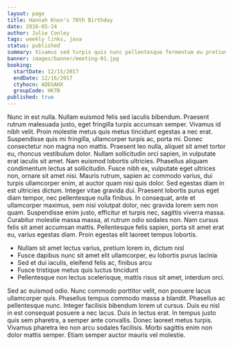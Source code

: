 ```yaml
---
layout: page
title: Hannah Knox's 70th Birthday
date: 2016-05-24
author: Julie Conley
tags: weekly links, java
status: published
summary: Vivamus sed turpis quis nunc pellentesque fermentum eu pretium.
banner: images/banner/meeting-01.jpg
booking:
  startDate: 12/15/2017
  endDate: 12/16/2017
  ctyhocn: ADEGAHX
  groupCode: HK7B
published: true
---
```

Nunc in est nulla. Nullam euismod felis sed iaculis bibendum. Praesent rutrum malesuada justo, eget fringilla turpis accumsan semper. Vivamus id nibh velit. Proin molestie metus quis metus tincidunt egestas a nec erat. Suspendisse quis mi fringilla, ullamcorper turpis ac, porta mi. Donec consectetur non magna non mattis. Praesent leo nulla, aliquet sit amet tortor eu, rhoncus vestibulum dolor.
Nullam sollicitudin orci sapien, in vulputate erat iaculis sit amet. Nam euismod lobortis ultricies. Phasellus aliquam condimentum lectus at sollicitudin. Fusce nibh ex, vulputate eget ultrices non, ornare sit amet nisi. Mauris rutrum, sapien ac commodo varius, dui turpis ullamcorper enim, at auctor quam nisi quis dolor. Sed egestas diam in est ultricies dictum. Integer vitae gravida dui. Praesent lobortis purus eget diam tempor, nec pellentesque nulla finibus. In consequat, ante et ullamcorper maximus, sem nisi volutpat dolor, nec gravida lorem sem non quam. Suspendisse enim justo, efficitur et turpis nec, sagittis viverra massa. Curabitur molestie massa massa, at rutrum odio sodales non. Nam cursus felis sit amet accumsan mattis. Pellentesque felis sapien, porta sit amet erat eu, varius egestas diam. Proin egestas elit laoreet tempus lobortis.

* Nullam sit amet lectus varius, pretium lorem in, dictum nisl
* Fusce dapibus nunc sit amet elit ullamcorper, eu lobortis purus lacinia
* Sed et dui iaculis, eleifend felis ac, finibus arcu
* Fusce tristique metus quis luctus tincidunt
* Pellentesque non lectus scelerisque, mattis risus sit amet, interdum orci.

Sed ac euismod odio. Nunc commodo porttitor velit, non posuere lacus ullamcorper quis. Phasellus tempus commodo massa a blandit. Phasellus ac pellentesque nunc. Integer facilisis bibendum lorem ut cursus. Duis eu nisl in est consequat posuere a nec lacus. Duis in lectus erat. In tempus justo quis sem pharetra, a semper ante convallis. Donec laoreet metus turpis. Vivamus pharetra leo non arcu sodales facilisis. Morbi sagittis enim non dolor mattis semper. Etiam semper auctor mauris vel molestie.

